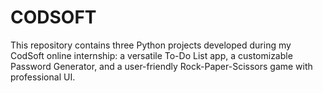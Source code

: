 # CODSOFT
This repository contains three Python projects developed during my CodSoft online internship: a versatile To-Do List app, a customizable Password Generator, and a user-friendly Rock-Paper-Scissors game with professional UI.
